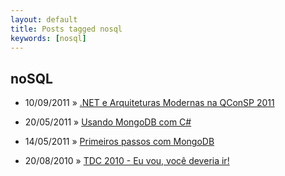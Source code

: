 ```yaml
---
layout: default
title: Posts tagged nosql
keywords: [nosql]
---
```

<h2 class="category">noSQL</h2>
<ul class="posts">
<li>
<p>
<span class="date">10/09/2011</span> &raquo; 
<a href="/blog/net-e-arquiteturas-modernas-na-qconsp-2011">.NET e Arquiteturas Modernas na QConSP 2011</a>
</p>
</li> 
<li>
<p>
<span class="date">20/05/2011</span> &raquo; 
<a href="/blog/mongodb-com-csharp">Usando MongoDB com C#</a>
</p>
</li> 
<li>
<p>
<span class="date">14/05/2011</span> &raquo; 
<a href="/blog/primeiros-passos-com-mongodb">Primeiros passos com MongoDB</a>
</p>
</li> 
<li>
<p>
<span class="date">20/08/2010</span> &raquo; 
<a href="/blog/tdc-2010-eu-vou-voce-deveria-ir">TDC 2010 - Eu vou, você deveria ir!</a>
</p>
</li> 
</ul>
